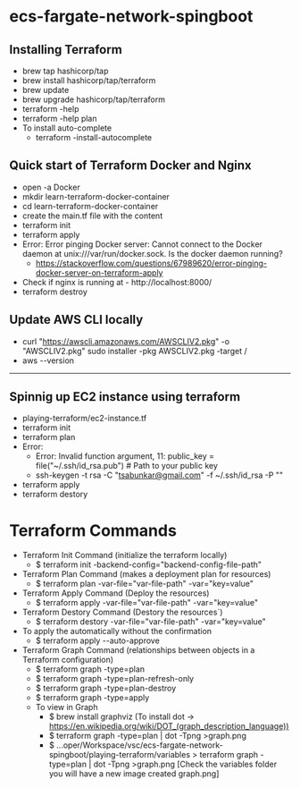 # ecs-fargate-network-spingboot

## Installing Terraform

- brew tap hashicorp/tap
- brew install hashicorp/tap/terraform
- brew update
- brew upgrade hashicorp/tap/terraform
- terraform -help
- terraform -help plan
- To install auto-complete
  - terraform -install-autocomplete

## Quick start of Terraform Docker and Nginx

- open -a Docker
- mkdir learn-terraform-docker-container
- cd learn-terraform-docker-container
- create the main.tf file with the content
- terraform init
- terraform apply
- Error: Error pinging Docker server: Cannot connect to the Docker daemon at unix:///var/run/docker.sock. Is the docker daemon running?
  - https://stackoverflow.com/questions/67989620/error-pinging-docker-server-on-terraform-apply
- Check if nginx is running at - http://localhost:8000/
- terraform destroy

## Update AWS CLI locally

- curl "https://awscli.amazonaws.com/AWSCLIV2.pkg" -o "AWSCLIV2.pkg"
  sudo installer -pkg AWSCLIV2.pkg -target /
- aws --version

---

## Spinnig up EC2 instance using terraform

- playing-terraform/ec2-instance.tf
- terraform init
- terraform plan
- Error:
  - Error: Invalid function argument, 11: public_key = file("~/.ssh/id_rsa.pub") # Path to your public key
  - ssh-keygen -t rsa -C "tsabunkar@gmail.com" -f ~/.ssh/id_rsa -P ""
- terraform apply
- terraform destory

# Terraform Commands

- Terraform Init Command (initialize the terraform locally)
  - \$ terraform init -backend-config="backend-config-file-path"
- Terraform Plan Command (makes a deployment plan for resources)
  - \$ terraform plan -var-file="var-file-path" -var="key=value"
- Terraform Apply Command (Deploy the resources)
  - \$ terraform apply -var-file="var-file-path" -var="key=value"
- Terraform Destory Command (Destory the resources`)
  - \$ terraform destory -var-file="var-file-path" -var="key=value"
- To apply the automatically without the confirmation
  - \$ terraform apply --auto-approve
- Terraform Graph Command (relationships between objects in a Terraform configuration)
  - \$ terraform graph -type=plan
  - \$ terraform graph -type=plan-refresh-only
  - \$ terraform graph -type=plan-destroy
  - \$ terraform graph -type=apply
  - To view in Graph
    - \$ brew install graphviz (To install dot -> https://en.wikipedia.org/wiki/DOT_(graph_description_language))
    - \$ terraform graph -type=plan | dot -Tpng >graph.png
    - \$ ...oper/Workspace/vsc/ecs-fargate-network-spingboot/playing-terraform/variables > terraform graph -type=plan | dot -Tpng >graph.png [Check the variables folder you will have a new image created graph.png]
